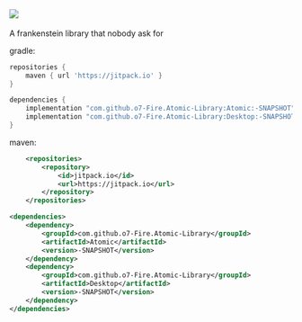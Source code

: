 [![](https://jitpack.io/v/o7-Fire/Atomic-Library.svg)](https://jitpack.io/#o7-Fire/Atomic-Library)
---
A frankenstein library that nobody ask for


gradle:
```groovy
repositories {
    maven { url 'https://jitpack.io' }
}
```

```groovy
dependencies {
    implementation "com.github.o7-Fire.Atomic-Library:Atomic:-SNAPSHOT"
    implementation "com.github.o7-Fire.Atomic-Library:Desktop:-SNAPSHOT"
}
```

maven:
```xml
	<repositories>
		<repository>
		    <id>jitpack.io</id>
		    <url>https://jitpack.io</url>
		</repository>
	</repositories>
```

```xml
<dependencies>
	<dependency>
	    <groupId>com.github.o7-Fire.Atomic-Library</groupId>
	    <artifactId>Atomic</artifactId>
	    <version>-SNAPSHOT</version>
	</dependency>
	<dependency>
	    <groupId>com.github.o7-Fire.Atomic-Library</groupId>
	    <artifactId>Desktop</artifactId>
	    <version>-SNAPSHOT</version>
	</dependency>
</dependencies>
